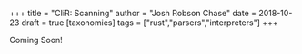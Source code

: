+++
title = "CIiR: Scanning"
author = "Josh Robson Chase"
date = 2018-10-23
draft = true
[taxonomies]
tags = ["rust","parsers","interpreters"]
+++

Coming Soon!

<!-- more -->